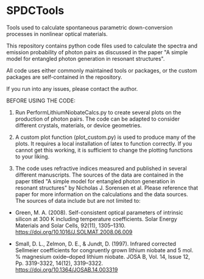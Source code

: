 # SPDCTools
Tools used to calculate spontaneous parametric down-conversion processes in nonlinear optical materials.

This repository contains python code files used to calculate the spectra and emission probability of photon pairs as discussed in the paper "A simple model for entangled photon generation in resonant structures".

All code uses either commonly maintained tools or packages, or the custom packages are self-contained in the repository. 

If you run into any issues, please contact the author. 


BEFORE USING THE CODE:

1. Run PerformLithiumNiobateCalcs.py to create several plots on the production of photon pairs. The code can be adapted to consider different crystals, materials, or device geometries. 

2. A custom plot function (plot_custom.py) is used to produce many of the plots. It requires a local installation of latex to function correctly. If you cannot get this working, it is sufficient to change the plotting functions to your liking. 

3. The code uses refractive indices measured and published in several different manuscripts. The sources of the data are contained in the paper titled "A simple model for entangled photon generation in resonant structures" by Nicholas J. Sorensen et al. Please reference that paper for more information on the calculations and the data sources. The sources of data include but are not limited to:

- Green, M. A. (2008). Self-consistent optical parameters of intrinsic silicon at 300 K including temperature coefficients. Solar Energy Materials and Solar Cells, 92(11), 1305–1310. https://doi.org/10.1016/J.SOLMAT.2008.06.009

- Small, D. L., Zelmon, D. E., & Jundt, D. (1997). Infrared corrected Sellmeier coefficients for congruently grown lithium niobate and 5 mol. % magnesium oxide–doped lithium niobate. JOSA B, Vol. 14, Issue 12, Pp. 3319-3322, 14(12), 3319–3322. https://doi.org/10.1364/JOSAB.14.003319


